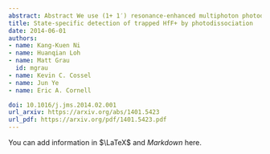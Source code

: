 ```yaml
---
abstract: Abstract We use (1+ 1′) resonance-enhanced multiphoton photodissociation (REMPD) to detect the population in individual rovibronic states of trapped HfF+ with a single-shot absolute efficiency of 18%, which is over 200 times better than that obtained with fluorescence detection. The first photon excites a specific rotational level to an intermediate vibronic band at 35 000–36 500 cm− 1, and the second photon, at 37 594 cm− 1 (266 nm), dissociates HfF+ into Hf+ and F. Mass-resolved time-of-flight ion detection then yields the number of state-selectively dissociated ions. Using this method, we observe rotational-state heating of trapped HfF+ ions from collisions with neutral Ar atoms. Furthermore, we measure the lifetime of the 3 Δ 1 v= 0, J= 1 state to be 2.1 (2) s. This state will be used for a search for a permanent electric dipole moment of the electron.
title: State-specific detection of trapped HfF+ by photodissociation
date: 2014-06-01
authors:
- name: Kang-Kuen Ni
- name: Huanqian Loh
- name: Matt Grau
  id: mgrau
- name: Kevin C. Cossel
- name: Jun Ye
- name: Eric A. Cornell

doi: 10.1016/j.jms.2014.02.001
url_arxiv: https://arxiv.org/abs/1401.5423
url_pdf: https://arxiv.org/pdf/1401.5423.pdf
---
```



You can add information in $\LaTeX$ and *Markdown* here.